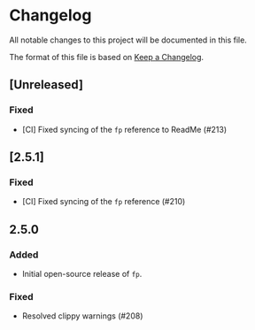 # Changelog

All notable changes to this project will be documented in this file.

The format of this file is based on [Keep a Changelog](https://keepachangelog.com/en/1.0.0/).

## [Unreleased]

### Fixed

- [CI] Fixed syncing of the `fp` reference to ReadMe (#213)

## [2.5.1]

### Fixed

- [CI] Fixed syncing of the `fp` reference (#210)

## 2.5.0

### Added

- Initial open-source release of `fp`.

### Fixed

- Resolved clippy warnings (#208)
